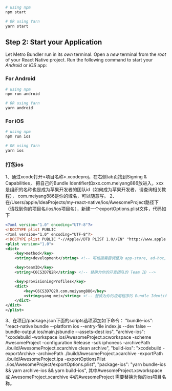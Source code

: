 ```bash
# using npm
npm start

# OR using Yarn
yarn start
```

## Step 2: Start your Application

Let Metro Bundler run in its _own_ terminal. Open a _new_ terminal from the _root_ of your React Native project. Run the following command to start your _Android_ or _iOS_ app:

### For Android

```bash
# using npm
npm run android

# OR using Yarn
yarn android
```

### For iOS

```bash
# using npm
npm run ios

# OR using Yarn
yarn ios
```

### 打包ios
1、通过xcode打开<项目名称>.xcodeproj，在右侧tab页找到Signing & Capabilities，
把自己的Bundle Identifier如xxx.com.meiyang886放进入，xxx是组织的名称也是成为苹果开发者的团队id（如何成为苹果开发者，请查询相关教程），
com.meiyang886是你的域名，可以随意写。
2、在/Users/apple/IdeaProjects/my-react-native/ios/AwesomeProject路径下（请找到你的项目名/ios/ios项目名），新建一个exportOptions.plist文件，代码如下
```xml
<?xml version="1.0" encoding="UTF-8"?>
<!DOCTYPE plist PUBLIC
<?xml version="1.0" encoding="UTF-8"?>
<!DOCTYPE plist PUBLIC "-//Apple//DTD PLIST 1.0//EN" "http://www.apple.com/DTDs/PropertyList-1.0.dtd">
<plist version="1.0">
<dict>
    <key>method</key>
    <string>development</string> <!-- 可根据需要调整为 app-store, ad-hoc, enterprise development 等 -->

    <key>teamID</key>
    <string>C6CS3D7Q2R</string> <!-- 替换为你的开发团队的 Team ID -->

    <key>provisioningProfiles</key>
    <dict>
        <key>C6CS3D7Q2R.com.meiyang886</key>
        <string>yang mei</string> <!-- 替换为你的应用程序的 Bundle Identifier 和配置文件的名称 -->
    </dict>
</dict>
</plist>
```
3、在项目/package.json下面的scripts选项添加如下命令：
"bundle-ios": "react-native bundle --platform ios --entry-file index.js --dev false --bundle-output ios/main.jsbundle --assets-dest ios",
"archive-ios": "xcodebuild -workspace ios/AwesomeProject.xcworkspace -scheme AwesomeProject -configuration Release -sdk iphoneos -archivePath ./build/AwesomeProject.xcarchive clean archive",
"build-ios": "xcodebuild -exportArchive -archivePath ./build/AwesomeProject.xcarchive -exportPath ./build/AwesomeProject.ipa -exportOptionsPlist ./ios/AwesomeProject/exportOptions.plist",
"package-ios": "yarn bundle-ios && yarn archive-ios && yarn build-ios",
其中AwesomeProject.xcworkspace 或 AwesomeProject.xcarchive 中的AwesomeProject 需要替换为你的ios项目名称。